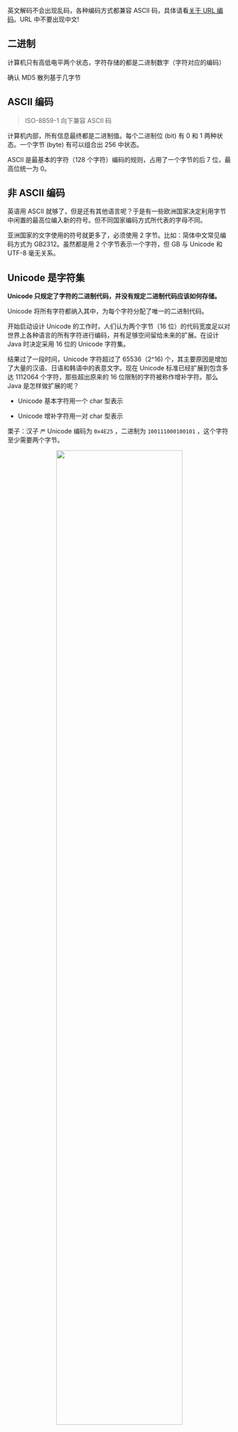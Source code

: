 英文解码不会出现乱码，各种编码方式都兼容 ASCII 码，具体请看[关于 URL 编码](http://www.ruanyifeng.com/blog/2010/02/url_encoding.html)。URL 中不要出现中文!

## 二进制

计算机只有高低电平两个状态，字符存储的都是二进制数字（字符对应的编码）

确认 MD5 散列基于几字节

## ASCII **编码**

> ISO-8859-1 向下兼容 ASCII 码

计算机内部，所有信息最终都是二进制值。每个二进制位 (bit) 有 0 和 1 两种状态。一个字节 (byte) 有可以组合出 256 中状态。

ASCII 是最基本的字符（128 个字符）编码的规则，占用了一个字节的后 7 位，最高位统一为 0。

## 非 ASCII 编码

英语用 ASCII 就够了，但是还有其他语言呢？于是有一些欧洲国家决定利用字节中闲置的最高位编入新的符号。但不同国家编码方式所代表的字母不同。

亚洲国家的文字使用的符号就更多了，必须使用 2 字节。比如：简体中文常见编码方式为 GB2312。虽然都是用 2 个字节表示一个字符，但 GB 与 Unicode 和 UTF-8 毫无关系。

## Unicode 是**字符集**

**Unicode 只规定了字符的二进制代码，并没有规定二进制代码应该如何存储。**

Unicode 将所有字符都纳入其中，为每个字符分配了唯一的二进制代码。

开始启动设计 Unicode 的工作时，人们认为两个字节（16 位）的代码宽度足以对世界上各种语言的所有字符进行编码，并有足够空间留给未来的扩展。在设计 Java 时决定采用 16 位的 Unicode 字符集。

结果过了一段时间，Unicode 字符超过了 65536（2^16) 个，其主要原因是增加了大量的汉语、日语和韩语中的表意文字。现在 Unicode 标准已经扩展到包含多达 1112064 个字符，那些超出原来的 16 位限制的字符被称作增补字符。那么 Java 是怎样做扩展的呢？

- Unicode 基本字符用一个 char 型表示

- Unicode 增补字符用一对 char 型表示

栗子：汉子 `严` Unicode 编码为 `0x4E25` ，二进制为 `100111000100101` ，这个字符至少需要两个字节。

<div align="center">  <img src="几个字符不同表达方式的比较" width="75%" height="75%" /></div><br>

### UTF-8 是**编码规则**

将「字符集中」唯一二进制代码转化为字节序列的规则，兼容了 ASCII 编码。

**就是为了节约硬盘与流量**

我们已经知道英文字符用一个字节表示就已经够了。如果 Unicode 统一规定字符用 4 个字节表示，对于英文字符文本存储会大出 3 倍。栗如`a`的 16 进制为`\u0061`，用一个字节存储即可。

因为存在多种编码方式，同一个二进制数字可以被解释为不同的符号。打开文本文件必须知道他的编码方式，否则就会出现乱码。

#### 强烈建议标准的 UTF-8 编码

- 码点（code point）

```
是指与一个编码表中的某个字符对应的代码值。在 Unicode 标准中，码点采用16进制书写，并加上前缀 U+。

在 Java 中，char 类型描述了 UTF-16 编码中的一个代码单元。
```

UTF-8 顾名思义，是一套以 `8 位（一个字节）` 为一个编码单位的可变长编码。会将一个码位编码为 1 到 4 个字节。

可变长编码方式如下：

```bash
# 字节值 0x00 至 0x7F 始终表示代码点 U+0000 至 U+007F。对应 ASCII 字符集（最基本128个字符，最高位统一为0） 。
U+ 0000 ~ U+ 007F: 0XXXXXXX
U+ 0080 ~ U+ 07FF: 110XXXXX 10XXXXXX
U+ 0800 ~ U+ FFFF: 1110XXXX 10XXXXXX 10XXXXXX
U+10000 ~ U+10FFFF: 11110XXX 10XXXXXX 10XXXXXX 10XXXXXX
```

```bash
# 例如「知」的码点是 30693，记作 U+77E5（30693 的十六进制为 0x77E5）

# 编码过程

              7    7    E    5
二进制的77E5：0111 0111 1110 0101

--------------------------
    0111   011111   100101 77E5
1110XXXX 10XXXXXX 10XXXXXX 模版（上表第三行）
11100111 10011111 10100101 代入模版
   E   7    9   F    A   5
```

#### 数字: 48~57 大写:65~90 小写: 97~122【十进制 ASCII 码】

## 参考

[unicode 与 UTF8 的区别](https://www.zhihu.com/question/23374078)

[字符编码笔记：ASCII，Unicode 和 UTF-8](http://www.ruanyifeng.com/blog/2007/10/ascii_unicode_and_utf-8.html)

[关于 URL 编码](http://www.ruanyifeng.com/blog/2010/02/url_encoding.html)

[编码简介：utf8,utf16 以及其它](https://github.com/creeperyang/blog/issues/4)
